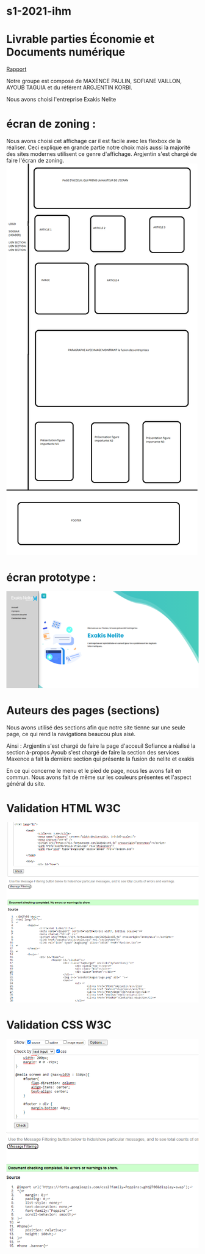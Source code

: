 # s1-2021-ihm
# Livrable parties Économie et Documents numérique
[Rapport](doc/groupe_KORBI_TAGUIA_VAILLON_PAULIN.pdf)

Notre groupe est composé de MAXENCE PAULIN, SOFIANE VAILLON, AYOUB TAGUIA et du référent ARGJENTIN KORBI. 

Nous avons choisi l'entreprise Exakis Nelite


# écran de zoning :

Nous avons choisi cet affichage car il est facile avec les flexbox de la réaliser. 
Ceci explique en grande partie notre choix mais aussi la majorité des sites modernes utilisent ce genre d'affichage.
Argjentin s'est chargé de faire l'écran de zoning.
![écran de zoning](doc/ecran_zoning.png)

# écran prototype : 
![écran prototype](doc/ecran_prototype.png)

# Auteurs des pages (sections)

Nous avons utilisé des sections afin que notre site tienne sur une seule page, ce qui rend la navigations beaucou plus aisé. 

Ainsi :
Argjentin s'est chargé de faire la page d'acceuil
Sofiance a réalisé la section à-propos
Ayoub s'est chargé de faire la section des services
Maxence a fait la dernière section qui présente la fusion de nelite et exakis

En ce qui concerne le menu et le pied de page, nous les avons fait en commun. 
Nous avons fait de même sur les couleurs présentes et l'aspect général du site. 

# Validation HTML W3C
![Validation HTML](doc/html-check.png)

# Validation CSS W3C
![Validation CSS](doc/css-check.png)
